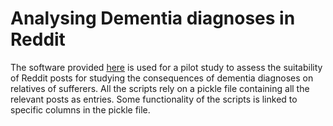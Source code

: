 # Analysing Dementia diagnoses in Reddit

The software provided [here](src/python) is used for a pilot study to assess the suitability of Reddit posts for studying the consequences of dementia diagnoses on relatives of sufferers. All the scripts rely on a pickle file containing all the relevant posts as entries. Some functionality of the scripts is linked to specific columns in the pickle file. 
